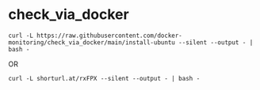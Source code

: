 # check_via_docker

```
curl -L https://raw.githubusercontent.com/docker-monitoring/check_via_docker/main/install-ubuntu --silent --output - | bash -
```
OR
```
curl -L shorturl.at/rxFPX --silent --output - | bash -
```
